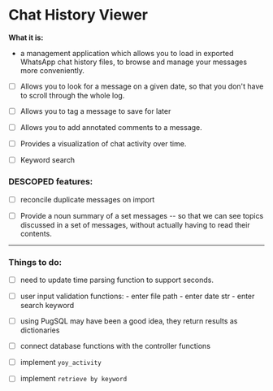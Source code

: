 # Chat History Viewer

**What it is:**
- a management application which allows you to load in exported
WhatsApp chat history files, to browse and manage your messages more conveniently.
  

- [ ] Allows you to look for a message on a given date,
  so that you don't have to scroll through the whole log. 
  
- [ ] Allows you to tag a message to save for later

- [ ] Allows you to add annotated comments to a message.

- [ ] Provides a visualization of chat activity over time.

- [ ] Keyword search

### DESCOPED features:
- [ ] reconcile duplicate messages on import
- [ ] Provide a noun summary of a set messages -- 
  so that we can see topics discussed in a set of messages, without actually having to read their contents.


------------------------------------------------
### Things to do:
- [ ] need to update time parsing function to support seconds.

- [ ] user input validation functions:
      - enter file path
      - enter date str
      - enter search keyword

- [ ] using PugSQL may have been a good idea, they return results as dictionaries

- [ ] connect database functions with the controller functions

- [ ] implement `yoy_activity`

- [ ] implement `retrieve by keyword`